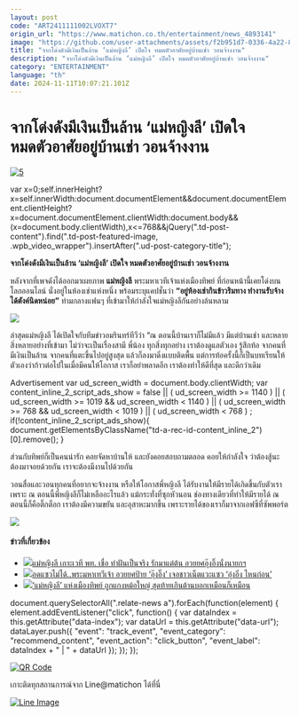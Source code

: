 ```yaml
---
layout: post
code: "ART2411111002LVOXT7"
origin_url: "https://www.matichon.co.th/entertainment/news_4893141"
image: "https://github.com/user-attachments/assets/f2b951d7-0336-4a22-8731-e0ed1d810ec2"
title: "จากโด่งดังมีเงินเป็นล้าน ‘แม่หญิงลี’ เปิดใจ หมดตัวอาศัยอยู่บ้านเช่า วอนจ้างงาน"
description: "จากโด่งดังมีเงินเป็นล้าน ‘แม่หญิงลี’ เปิดใจ หมดตัวอาศัยอยู่บ้านเช่า วอนจ้างงาน"
category: "ENTERTAINMENT"
language: "th"
date: 2024-11-11T10:07:21.101Z
---
```


# จากโด่งดังมีเงินเป็นล้าน ‘แม่หญิงลี’ เปิดใจ หมดตัวอาศัยอยู่บ้านเช่า วอนจ้างงาน

[![](https://www.matichon.co.th/wp-content/uploads/2024/11/5-26.jpg "5")](https://www.matichon.co.th/wp-content/uploads/2024/11/5-26.jpg)

var x=0;self.innerHeight?x=self.innerWidth:document.documentElement&&document.documentElement.clientHeight?x=document.documentElement.clientWidth:document.body&&(x=document.body.clientWidth),x<=768&&jQuery(".td-post-content").find(".td-post-featured-image, .wpb\_video\_wrapper").insertAfter(".ud-post-category-title");

**จากโด่งดังมีเงินเป็นล้าน ‘แม่หญิงลี’ เปิดใจ หมดตัวอาศัยอยู่บ้านเช่า วอนจ้างงาน**

หลังจากที่เพจดังได้ออกมาเผยภาพ **แม่หญิงลี** พระมหาเวทีเจ้าแห่งเมืองทิพย์ ที่ก่อนหน้านี้เคยโด่งบนโลกออนไลน์ นั่งอยู่ในห้องเช่าแห่งหนึ่ง พร้อมระบุแคปชั่นว่า **“อยู่ห้องเช่ากินข้าวริมทาง ทำงานรับจ้างได้ตังค์นิดหน่อย”** ท่ามกลางแฟนๆ ที่เข้ามาให้กำลังใจแม่หญิงลีกันอย่างล้นหลาม

![](https://www.matichon.co.th/wp-content/uploads/2024/11/Screenshot-2024-11-11-142702.png)

ล่าสุดแม่หญิงลี ได้เปิดใจกับทีมข่าวอมรินทร์ทีวีว่า “ณ ตอนนี้บ้านเราก็ไม่มีแล้ว มีแต่บ้านเช่า และหลายสิ่งหลายอย่างที่เข้ามา ไม่ว่าจะเป็นเรื่องสามี พี่น้อง ทุกสิ่งทุกอย่าง เราต้องดูแลตัวเอง รู้สึกท้อ จากคนที่มีเงินเป็นล้าน จากคนที่แตะขึ้นไปอยู่สูงสุด แล้วก็ลงมาดิ่งแบบติดพื้น แต่การท้อครั้งนี้ก็เป็นบทเรียนให้ตัวเองว่าก้าวต่อไปในเมื่อมีคนให้โอกาส เราก็อย่าพลาดอีก เราต้องทำให้ดีที่สุด และดีกว่าเดิม

Advertisement var ud\_screen\_width = document.body.clientWidth; var content\_inline\_2\_script\_ads\_show = false || ( ud\_screen\_width >= 1140 ) || ( ud\_screen\_width >= 1019 && ud\_screen\_width < 1140 ) || ( ud\_screen\_width >= 768 && ud\_screen\_width < 1019 ) || ( ud\_screen\_width < 768 ) ; if(!content\_inline\_2\_script\_ads\_show){ document.getElementsByClassName("td-a-rec-id-content\_inline\_2")\[0\].remove(); }

ส่วนกับทิพย์ก็เป็นคนน่ารัก คอยจัดหาบ้านให้ และยังคอยสอบถามตลอด คอยให้กำลังใจ ว่าต้องสู้นะ ต้องมาจอยด้วยกัน เราจะต้องมีงานไปด้วยกัน

วอนสื่อและวอนทุกคนที่อยากจะจ้างงาน หรือให้โอกาสพี่หญิงลี ได้รับงานให้มีรายได้เกิดขึ้นกับตัวเรา เพราะ ณ ตอนนี้พี่หญิงลีก็ไม่เหลืออะไรแล้ว แม้กระทั่งที่ซุกหัวนอน ช่องทางเดียวที่ทำให้มีรายได้ ณ ตอนนี้ก็คือติ๊กต็อก เราต้องมีความขยัน และอุสาหะมากขึ้น เพราะรายได้ของเราก็มาจากเอฟซีที่ซัพพอร์ต

![](https://www.matichon.co.th/wp-content/uploads/2024/11/465688728_892866212984841_4811136576387196615_n_0.jpg)

#### ข่าวที่เกี่ยวข้อง

*   [![](https://www.matichon.co.th/wp-content/uploads/2023/03/S__4620298.jpg)แม่หญิงลี เกาะเวที พท. เชื่อ ทำฝันเป็นจริง รักมาแต่ต้น อวยยศอุ๊งอิ๊งนั่งนายกฯ](https://www.matichon.co.th/politics/news_3890768)
*   [![](https://www.matichon.co.th/wp-content/uploads/2023/03/ภป.พระมหาเทวีเจ้า.jpg)อดแซวไม่ได้..พระมหาเทวีเจ้า อวยยศป้าย ‘อุ๊งอิ๊ง’ เจอชาวเน็ตแวะแซว ‘อุ๋งอิ๋ง ไหนก่อน’](https://www.matichon.co.th/politics/news_3865667)
*   [![](https://www.matichon.co.th/wp-content/uploads/2023/01/2-183.jpg)‘แม่หญิงลี’ แห่งเมืองทิพย์ ถูกแกงหม้อใหญ่ สุดท้ายเกินต้านบอกเหมือนก็เหมือน](https://www.matichon.co.th/entertainment/news_3799018)

document.querySelectorAll(".relate-news a").forEach(function(element) { element.addEventListener("click", function() { var dataIndex = this.getAttribute("data-index"); var dataUrl = this.getAttribute("data-url"); dataLayer.push({ "event": "track\_event", "event\_category": "recommend\_content", "event\_action": "click\_button", "event\_label": dataIndex + " | " + dataUrl }); }); });

[![QR Code](https://www.matichon.co.th/wp-content/uploads/2023/07/wob1371z.jpg)](https://lin.ee/ht0nDxX)

เกาะติดทุกสถานการณ์จาก Line@matichon ได้ที่นี่

[![Line Image](https://www.matichon.co.th/wp-content/uploads/2023/07/th.png)](https://lin.ee/ht0nDxX)